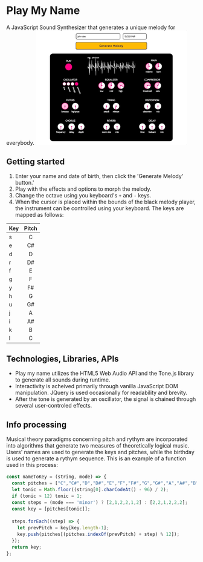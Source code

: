 # Play My Name
A JavaScript Sound Synthesizer that generates a unique melody for everybody.
<img src="https://github.com/morgan-edwards/morganedwards.io/blob/master/images/playmyname.gif" width="400">

## Getting started
1. Enter your name and date of birth, then click the 'Generate Melody' button.'
2. Play with the effects and options to morph the melody.
3. Change the octave using you keyboard's `+` and `-` keys.
4. When the cursor is placed within the bounds of the black melody player, the instrument can be controlled using your keyboard. The keys are mapped as follows:

| Key | Pitch |
| ----|:-----:|
| s   | C|
| e   | C#|
| d|D|
|r|D#|
|f| E|
|g| F|
|y| F#|
|h| G|
|u| G#|
|j| A|
|i| A#|
|k| B|
|l| C|
  

## Technologies, Libraries, APIs
- Play my name utilizes the HTML5 Web Audio API and the Tone.js library to generate all sounds during runtime.
- Interactivity is acheived primarily through vanilla JavaScript DOM manipulation. JQuery is used occasionally for readability and brevity.
- After the tone is generated by an oscillator, the signal is chained through several user-controled effects.

## Info processing
Musical theory paradigms concerning pitch and rythym are incorporated into algorithms that generate two measures of theoretically logical music. Users' names are used to generate the keys and pitches, while the birthday is used to generate a rythym sequence. This is an example of a function used in this process:
```js
const nameToKey = (string, mode) => {
  const pitches = ["C","C#","D","D#","E","F","F#","G","G#","A","A#","B"];
  let tonic = Math.floor((string[0].charCodeAt() - 96) / 2);
  if (tonic > 12) tonic = 1;
  const steps = (mode === 'minor') ? [2,1,2,2,1,2] : [2,2,1,2,2,2];
  const key = [pitches[tonic]];

  steps.forEach((step) => {
    let prevPitch = key[key.length-1];
    key.push(pitches[(pitches.indexOf(prevPitch) + step) % 12]);
  });
  return key;
};
```

